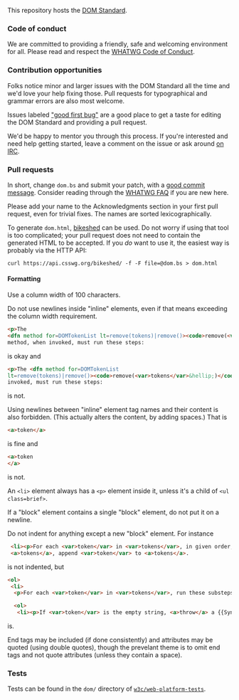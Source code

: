 This repository hosts the [DOM Standard](https://dom.spec.whatwg.org/).

### Code of conduct

We are committed to providing a friendly, safe and welcoming environment for all. Please read and
respect the [WHATWG Code of Conduct](https://wiki.whatwg.org/wiki/Code_of_Conduct).

### Contribution opportunities

Folks notice minor and larger issues with the DOM Standard all the time and we'd love your help
fixing those. Pull requests for typographical and grammar errors are also most welcome.

Issues labeled ["good first bug"](https://github.com/whatwg/dom/labels/good%20first%20bug) are a
good place to get a taste for editing the DOM Standard and providing a pull request.

We'd be happy to mentor you through this process. If you're interested and need help getting
started, leave a comment on the issue or ask around [on IRC](https://wiki.whatwg.org/wiki/IRC).

### Pull requests

In short, change `dom.bs` and submit your patch, with a
[good commit message](https://github.com/erlang/otp/wiki/Writing-good-commit-messages). Consider
reading through the [WHATWG FAQ](https://wiki.whatwg.org/wiki/FAQ) if you are new here.

Please add your name to the Acknowledgments section in your first pull request, even for trivial
fixes. The names are sorted lexicographically.

To generate `dom.html`, [bikeshed](https://github.com/tabatkins/bikeshed) can be used. Do not worry
if using that tool is too complicated; your pull request does not need to contain the generated HTML
to be accepted. If you _do_ want to use it, the easiest way is probably via the HTTP API:

```
curl https://api.csswg.org/bikeshed/ -f -F file=@dom.bs > dom.html
```

#### Formatting

Use a column width of 100 characters.

Do not use newlines inside "inline" elements, even if that means exceeding the column width
requirement.
```html
<p>The
<dfn method for=DOMTokenList lt=remove(tokens)|remove()><code>remove(<var>tokens</var>&hellip;)</code></dfn>
method, when invoked, must run these steps:
```
is okay and
  ```html
<p>The <dfn method for=DOMTokenList
lt=remove(tokens)|remove()><code>remove(<var>tokens</var>&hellip;)</code></dfn> method, when
invoked, must run these steps:
```
is not.

Using newlines between "inline" element tag names and their content is also forbidden. (This
actually alters the content, by adding spaces.) That is
```html
<a>token</a>
```
is fine and
```html
<a>token
</a>
```
is not.

An `<li>` element always has a `<p>` element inside it, unless it's a child of `<ul class=brief>`.

If a "block" element contains a single "block" element, do not put it on a newline.

Do not indent for anything except a new "block" element. For instance
```html
 <li><p>For each <var>token</var> in <var>tokens</var>, in given order, that is not in
 <a>tokens</a>, append <var>token</var> to <a>tokens</a>.
```
is not indented, but
```html
<ol>
 <li>
  <p>For each <var>token</var> in <var>tokens</var>, run these substeps:

  <ol>
   <li><p>If <var>token</var> is the empty string, <a>throw</a> a {{SyntaxError}} exception.
```
is.

End tags may be included (if done consistently) and attributes may be quoted (using double quotes),
though the prevelant theme is to omit end tags and not quote attributes (unless they contain a
space).

### Tests

Tests can be found in the `dom/` directory of
[`w3c/web-platform-tests`](https://github.com/w3c/web-platform-tests).
